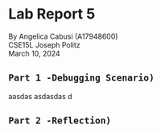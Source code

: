 # Lab Report 5
By Angelica Cabusi (A17948600)\
CSE15L Joseph Politz\
March 10, 2024
## `Part 1 -Debugging Scenario)`
aasdas
asdasdas
d



## `Part 2 -Reflection)`
